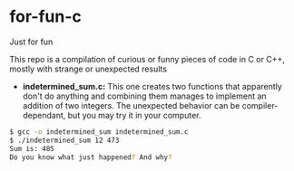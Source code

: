 # for-fun-c

Just for fun

This repo is a compilation of curious or funny pieces of code in C or C++, mostly with strange or unexpected results

- **indetermined_sum.c:** This one creates two functions that apparently don't do anything and combining them manages to implement an addition of two integers. The unexpected behavior can be compiler-dependant, but you may try it in your computer.

```bash
$ gcc -o indetermined_sum indetermined_sum.c
$ ./indetermined_sum 12 473
Sum is: 485
Do you know what just happened? And why?
```
